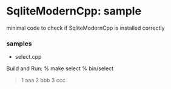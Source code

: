 SqliteModernCpp: sample
===============


minimal code to check if SqliteModernCpp is installed correctly

### samples
- select.cpp 

Build and Run:
% make  select
% bin/select
> 1 aaa
> 2 bbb
> 3 ccc


